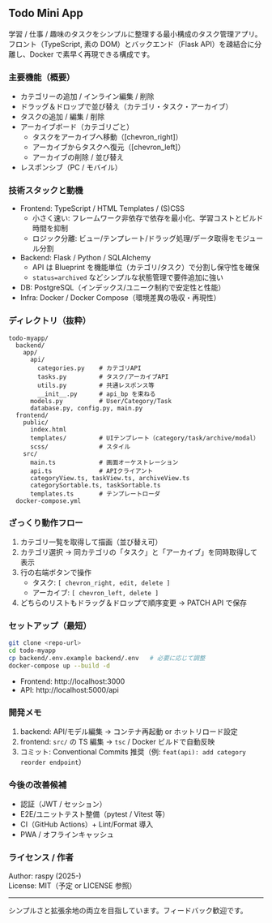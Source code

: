 ## Todo Mini App

学習 / 仕事 / 趣味のタスクをシンプルに整理する最小構成のタスク管理アプリ。フロント（TypeScript, 素の DOM）とバックエンド（Flask API）を疎結合に分離し、Docker で素早く再現できる構成です。

### 主要機能（概要）

- カテゴリーの追加 / インライン編集 / 削除
- ドラッグ＆ドロップで並び替え（カテゴリ・タスク・アーカイブ）
- タスクの追加 / 編集 / 削除
- アーカイブボード（カテゴリごと）
  - タスクをアーカイブへ移動（[chevron_right]）
  - アーカイブからタスクへ復元（[chevron_left]）
  - アーカイブの削除 / 並び替え
- レスポンシブ（PC / モバイル）

### 技術スタックと動機

- Frontend: TypeScript / HTML Templates / (S)CSS
  - 小さく速い: フレームワーク非依存で依存を最小化、学習コストとビルド時間を抑制
  - ロジック分離: ビュー/テンプレート/ドラッグ処理/データ取得をモジュール分割
- Backend: Flask / Python / SQLAlchemy
  - API は Blueprint を機能単位（カテゴリ/タスク）で分割し保守性を確保
  - `status=archived` などシンプルな状態管理で要件追加に強い
- DB: PostgreSQL（インデックス/ユニーク制約で安定性と性能）
- Infra: Docker / Docker Compose（環境差異の吸収・再現性）

### ディレクトリ（抜粋）

```
todo-myapp/
  backend/
    app/
      api/
        categories.py    # カテゴリAPI
        tasks.py         # タスク/アーカイブAPI
        utils.py         # 共通レスポンス等
        __init__.py      # api_bp を束ねる
      models.py          # User/Category/Task
      database.py, config.py, main.py
  frontend/
    public/
      index.html
      templates/         # UIテンプレート（category/task/archive/modal）
      scss/              # スタイル
    src/
      main.ts            # 画面オーケストレーション
      api.ts             # APIクライアント
      categoryView.ts, taskView.ts, archiveView.ts
      categorySortable.ts, taskSortable.ts
      templates.ts       # テンプレートローダ
  docker-compose.yml
```

### ざっくり動作フロー

1. カテゴリ一覧を取得して描画（並び替え可）
2. カテゴリ選択 → 同カテゴリの「タスク」と「アーカイブ」を同時取得して表示
3. 行の右端ボタンで操作
   - タスク: `[ chevron_right, edit, delete ]`
   - アーカイブ: `[ chevron_left, delete ]`
4. どちらのリストもドラッグ＆ドロップで順序変更 → PATCH API で保存

### セットアップ（最短）

```bash
git clone <repo-url>
cd todo-myapp
cp backend/.env.example backend/.env   # 必要に応じて調整
docker-compose up --build -d
```

- Frontend: http://localhost:3000
- API: http://localhost:5000/api

### 開発メモ

1. backend: API/モデル編集 → コンテナ再起動 or ホットリロード設定
2. frontend: `src/` の TS 編集 → `tsc` / Docker ビルドで自動反映
3. コミット: Conventional Commits 推奨（例: `feat(api): add category reorder endpoint`）

### 今後の改善候補

- 認証（JWT / セッション）
- E2E/ユニットテスト整備（pytest / Vitest 等）
- CI（GitHub Actions）+ Lint/Format 導入
- PWA / オフラインキャッシュ

### ライセンス / 作者

Author: raspy (2025-)  
License: MIT（予定 or LICENSE 参照）

---

シンプルさと拡張余地の両立を目指しています。フィードバック歓迎です。
